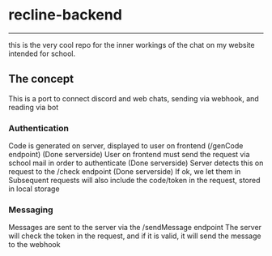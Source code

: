 
# recline-backend

---

this is the very cool repo for the inner workings of the chat on my website intended for school.

## The concept

This is a port to connect discord and web chats, sending via webhook, and reading via bot

### Authentication

Code is generated on server, displayed to user on frontend (/genCode endpoint) (Done serverside)
User on frontend must send the request via school mail in order to authenticate (Done serverside)
Server detects this on request to the /check endpoint (Done serverside)
If ok, we let them in
Subsequent requests will also include the code/token in the request, stored in local storage

### Messaging

Messages are sent to the server via the /sendMessage endpoint
The server will check the token in the request, and if it is valid, it will send the message to the webhook
